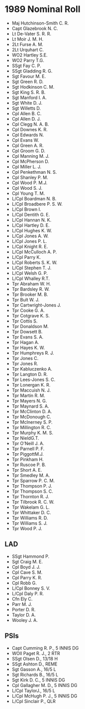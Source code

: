 # 1989 Nominal Roll

* Maj Hutchinson-Smith C. R.
* Capt Glazebrook N. C.
* Lt De-Vater S. R. R.
* Lt Moir J. M. H.
* 2Lt Furse A. M.
* 2Lt Urquhart C.
* WO2 Hartley S.E.
* WO2 Parry T.G.
* SSgt Fay C. P.
* SSgt Gladding R. G.
* Sgt Favour M. E.
* Sgt Green R. D.
* Sgt Hodkinson C. M.
* Sgt King S. R. B.
* Sgt Manford I. A.
* Sgt White D. J.
* Sgt Willetts D.
* Cpl Allen B. C.
* Cpl Allen D. J.
* Cpl Clegg N. A. B.
* Cpl Downes K. R.
* Cpl Edwards N. 
* Cpl Evans W.
* Cpl Green A. R.
* Cpl Groom G. D.
* Cpl Manning M. J.
* Cpl McPherson D.
* Cpl Miller L. J.
* Cpl Penkethman N. S.
* Cpl Shanley P. M.
* Cpl Wood P. M.J.
* Cpl Wood S. J.
* Cpl Young T. M.
* L/Cpl Boardman N. B.
* L/Cpl Broadbere P. S. W.
* L/Cpl Brown I.
* L/Cpl Dentith G. E.
* L/Cpl Hannan N. K.
* L/Cpl Hartley D. E.
* L/Cpl Hughes K. W.
* L/Cpl Jones A. W.
* L/Cpl Jones P. L.
* L/Cpl Knight R. E.
* L/Cpl McCulloch A. P.
* L/Cpl Parry K.
* L/Cpl Roberts S. K. W.
* L/Cpl Stephen T. J.
* L/Cpl Welsh G. P.
* L/Cpl Whalley R.T.
* Tpr Abraham W. H.
* Tpr Bardsley R. W.
* Tpr Brooker M. B.
* Tpr Bult W. J.
* Tpr Cartwright-Jones J.
* Tpr Cooke G. A.
* Tpr Cotgrave K. S.
* Tpr Cottis S.
* Tpr Donaldson M.
* Tpr Dowsett B.
* Tpr Evans S. A.
* Tpr Hagan A.
* Tpr Hayes K. W.
* Tpr Humphreys R. J.
* Tpr Jones C.
* Tpr Jones R.
* Tpr Kabluczenko A.
* Tpr Langton D. R.
* Tpr Lees-Jones S. C.
* Tpr Lonergan K. R.
* Tpr Maccuish N. J.
* Tpr Martin R. M.
* Tpr Mayers N. G.
* Tpr Maynard S. A.
* Tpr McClinton D. A.
* Tpr McDonough C.
* Tpr McInerney S. P.
* Tpr Millington R. C.
* Tpr Murphy K. M. S.
* Tpr NieldG.T.
* Tpr O'Neill J. A.
* Tpr Parnell P. F.
* Tpr PiggottM.J.
* Tpr Pinkham H.
* Tpr Ruscoe P. B.
* Tpr Short A. E.
* Tpr Smedley M. A.
* Tpr Sparrow P. C. M.
* Tpr Thompson P. J.
* Tpr Thompson S. C.
* Tpr Thornton R. J.
* Tpr Tilbrook R. C. W.
* Tpr Wakelam G. L.
* Tpr Whittaker D. C.
* Tpr Williams R. D.
* Tpr Williams S. J.
* Tpr Wood P. J.

## LAD

* SSgt Hammond P.
* Sgt Craig M. E.
* Cpl Boyd J. J.
* Cpl Cave S. M.
* Cpl Parry K. R.
* Cpl Robb G.
* L/Cpl Bonney S. V.
* L/Cpl Daly P. R.
* Cfn Ely C.
* Parr M. J.
* Porter D. R.
* Taylor D. A.
* Wooley J. A.

## PSIs

* Capt Cumming R. P., 5 INNIS DG
* WOII Paget R. J., 2 RTR
* SSgt Olsen D., 13/18 H
* SSgt Ashton D., REME
* Sgt Gasson A., 16/5 L
* Sgt Richards B., 16/5 L
* Sgt Kirk D. C., 5 INNIS DG
* Cpl Gallagher M. D., 5 INNIS DG
* L/Cpl TaylorJ., 16/5 L
* L/Cpl McHugh P. J., 5 INNIS DG
* L/Cpl Sinclair P., QLR
